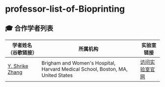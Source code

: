 # professor-list-of-Bioprinting
## 🎓 合作学者列表

| 学者姓名（谷歌链接） | 所属机构 | 实验室链接 |
|--------------|----------|------------|
| [Y. Shrike Zhang](https://scholar.google.com/citations?hl=zh-CN&user=qnEhC_EAAAAJ) | Brigham and Women's Hospital, Harvard Medical School, Boston, MA, United States | [访问实验室官网](https://shrikezhang.com/publications/publications) 

